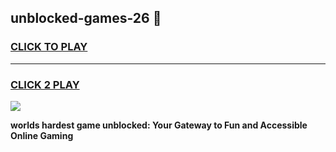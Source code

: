 
## unblocked-games-26 👋
<h3>
<a href="https://premium.freeplayer.one?title=unblocked-games-26&ref=14F">CLICK TO PLAY</a></h3>
<hr>

<h3>
<a href="https://premium.freeplayer.one?title=unblocked-games-26&ref=14F">CLICK 2 PLAY</a>
  
</h3>

<a href="https://premium.freeplayer.one?title=unblocked-games-26&ref=12F/"><img src="https://clearcache.store/games.png"></a>


**worlds hardest game unblocked: Your Gateway to Fun and Accessible Online Gaming**
